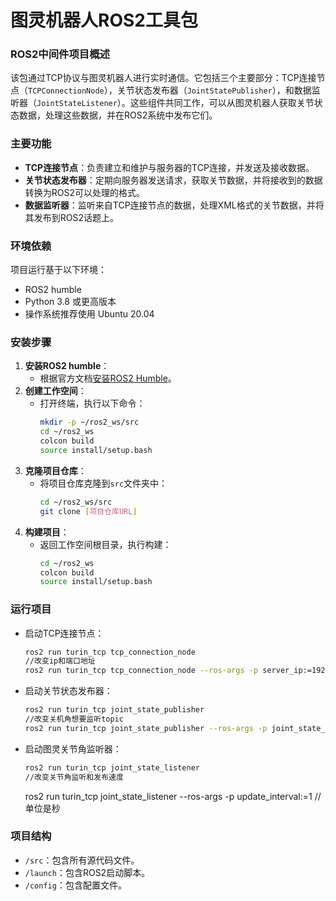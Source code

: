 # 图灵机器人ROS2工具包

### ROS2中间件项目概述

该包通过TCP协议与图灵机器人进行实时通信。它包括三个主要部分：TCP连接节点（`TCPConnectionNode`），关节状态发布器（`JointStatePublisher`），和数据监听器（`JointStateListener`）。这些组件共同工作，可以从图灵机器人获取关节状态数据，处理这些数据，并在ROS2系统中发布它们。

### 主要功能

- **TCP连接节点**：负责建立和维护与服务器的TCP连接，并发送及接收数据。
- **关节状态发布器**：定期向服务器发送请求，获取关节数据，并将接收到的数据转换为ROS2可以处理的格式。
- **数据监听器**：监听来自TCP连接节点的数据，处理XML格式的关节数据，并将其发布到ROS2话题上。

### 环境依赖

项目运行基于以下环境：
- ROS2 humble
- Python 3.8 或更高版本
- 操作系统推荐使用 Ubuntu 20.04

### 安装步骤

1. **安装ROS2 humble**：
   - 根据官方文档[安装ROS2 Humble](https://docs.ros.org/en/humble/Installation.html)。
2. **创建工作空间**：
   - 打开终端，执行以下命令：
     ```bash
     mkdir -p ~/ros2_ws/src
     cd ~/ros2_ws
     colcon build
     source install/setup.bash
     ```
3. **克隆项目仓库**：
   - 将项目仓库克隆到`src`文件夹中：
     ```bash
     cd ~/ros2_ws/src
     git clone [项目仓库URL]
     ```
4. **构建项目**：
   - 返回工作空间根目录，执行构建：
     ```bash
     cd ~/ros2_ws
     colcon build
     source install/setup.bash
     ```

### 运行项目

- 启动TCP连接节点：
  ```bash
  ros2 run turin_tcp tcp_connection_node
  //改变ip和端口地址
  ros2 run turin_tcp tcp_connection_node --ros-args -p server_ip:=192.168.1.5 -p server_port:=8527

  ```
- 启动关节状态发布器：
  ```bash
  ros2 run turin_tcp joint_state_publisher
  //改变关机角想要监听topic
  ros2 run turin_tcp joint_state_publisher --ros-args -p joint_state_topic:= joint_state -p update_interval:= 1 //单位是秒
  ```
- 启动图灵关节角监听器：
  ```bash
  ros2 run turin_tcp joint_state_listener
  //改变关节角监听和发布速度
  ```
  ros2 run turin_tcp joint_state_listener --ros-args -p update_interval:=1 //单位是秒
### 项目结构

- `/src`：包含所有源代码文件。
- `/launch`：包含ROS2启动脚本。
- `/config`：包含配置文件。